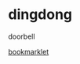 # dingdong
doorbell

[bookmarklet](javascript:%28%28%29%20%3D%3E%20%7B%20const%20url%20%3D%20%22https%3A%2F%2Fraw.githubusercontent.com%2Fchickenmcnuggetpizza%2Fdingdong%2Frefs%2Fheads%2Fmain%2Fmainbookmarklet%252Cjs%22%3B%20fetch%28url%29.then%28res%20%3D%3E%20res.text%28%29%29.then%28code%20%3D%3E%20Function%28code%29%28%29%29.catch%28err%20%3D%3E%20alert%28%27Failed%20to%20load%20script%3A%20%27%20%2B%20err%29%29%3B%20%7D%29%28%29%3B)
